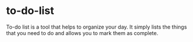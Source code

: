 # to-do-list
To-do list is a tool that helps to organize your day. It simply lists the things that you need to do and allows you to mark them as complete.
